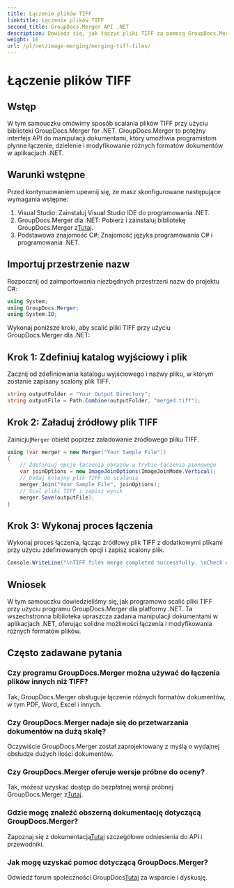 ```yaml
---
title: Łączenie plików TIFF
linktitle: Łączenie plików TIFF
second_title: GroupDocs.Merger API .NET
description: Dowiedz się, jak łączyć pliki TIFF za pomocą GroupDocs.Merger dla .NET. Bezproblemowo łącz, dziel i modyfikuj dokumenty w aplikacjach .NET.
weight: 16
url: /pl/net/image-merging/merging-tiff-files/
---
```


# Łączenie plików TIFF

## Wstęp
W tym samouczku omówimy sposób scalania plików TIFF przy użyciu biblioteki GroupDocs.Merger for .NET. GroupDocs.Merger to potężny interfejs API do manipulacji dokumentami, który umożliwia programistom płynne łączenie, dzielenie i modyfikowanie różnych formatów dokumentów w aplikacjach .NET.
## Warunki wstępne
Przed kontynuowaniem upewnij się, że masz skonfigurowane następujące wymagania wstępne:
1. Visual Studio: Zainstaluj Visual Studio IDE do programowania .NET.
2. GroupDocs.Merger dla .NET: Pobierz i zainstaluj bibliotekę GroupDocs.Merger z[Tutaj](https://releases.groupdocs.com/merger/net/).
3. Podstawowa znajomość C#: Znajomość języka programowania C# i programowania .NET.

## Importuj przestrzenie nazw
Rozpocznij od zaimportowania niezbędnych przestrzeni nazw do projektu C#:
```csharp
using System; 
using GroupDocs.Merger;
using System.IO;
```

Wykonaj poniższe kroki, aby scalić pliki TIFF przy użyciu GroupDocs.Merger dla .NET:
## Krok 1: Zdefiniuj katalog wyjściowy i plik
Zacznij od zdefiniowania katalogu wyjściowego i nazwy pliku, w którym zostanie zapisany scalony plik TIFF.
```csharp
string outputFolder = "Your Output Directory";
string outputFile = Path.Combine(outputFolder, "merged.tiff");
```
## Krok 2: Załaduj źródłowy plik TIFF
 Zainicjuj`Merger` obiekt poprzez załadowanie źródłowego pliku TIFF.
```csharp
using (var merger = new Merger("Your Sample File"))
{
    // Zdefiniuj opcje łączenia obrazów w trybie łączenia pionowego
    var joinOptions = new ImageJoinOptions(ImageJoinMode.Vertical);
    // Dodaj kolejny plik TIFF do scalania
    merger.Join("Your Sample File", joinOptions);
    // Scal pliki TIFF i zapisz wynik
    merger.Save(outputFile);
}
```
## Krok 3: Wykonaj proces łączenia
Wykonaj proces łączenia, łącząc źródłowy plik TIFF z dodatkowymi plikami przy użyciu zdefiniowanych opcji i zapisz scalony plik.
```csharp
Console.WriteLine("\nTIFF files merge completed successfully. \nCheck output in {0}", outputFolder);
```

## Wniosek
W tym samouczku dowiedzieliśmy się, jak programowo scalić pliki TIFF przy użyciu programu GroupDocs.Merger dla platformy .NET. Ta wszechstronna biblioteka upraszcza zadania manipulacji dokumentami w aplikacjach .NET, oferując solidne możliwości łączenia i modyfikowania różnych formatów plików.

## Często zadawane pytania
### Czy programu GroupDocs.Merger można używać do łączenia plików innych niż TIFF?
Tak, GroupDocs.Merger obsługuje łączenie różnych formatów dokumentów, w tym PDF, Word, Excel i innych.
### Czy GroupDocs.Merger nadaje się do przetwarzania dokumentów na dużą skalę?
Oczywiście GroupDocs.Merger został zaprojektowany z myślą o wydajnej obsłudze dużych ilości dokumentów.
### Czy GroupDocs.Merger oferuje wersje próbne do oceny?
 Tak, możesz uzyskać dostęp do bezpłatnej wersji próbnej GroupDocs.Merger z[Tutaj](https://releases.groupdocs.com/).
### Gdzie mogę znaleźć obszerną dokumentację dotyczącą GroupDocs.Merger?
 Zapoznaj się z dokumentacją[Tutaj](https://tutorials.groupdocs.com/merger/net/) szczegółowe odniesienia do API i przewodniki.
### Jak mogę uzyskać pomoc dotyczącą GroupDocs.Merger?
 Odwiedź forum społeczności GroupDocs[Tutaj](https://forum.groupdocs.com/c/merger/32) za wsparcie i dyskusję.